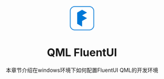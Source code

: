 <div align=center>
  <img width=64 src="../assets/preview/fluent_design.svg">
</div>
<h1 align="center">
  QML FluentUI 
</h1>
<p align="center">本章节介绍在windows环境下如何配置FluentUI QML的开发环境</p>